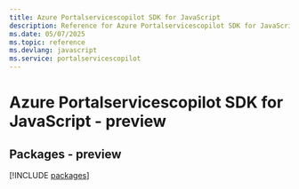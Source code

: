 ```yaml
---
title: Azure Portalservicescopilot SDK for JavaScript
description: Reference for Azure Portalservicescopilot SDK for JavaScript
ms.date: 05/07/2025
ms.topic: reference
ms.devlang: javascript
ms.service: portalservicescopilot
---
```

# Azure Portalservicescopilot SDK for JavaScript - preview
## Packages - preview
[!INCLUDE [packages](portalservicescopilot-index.md)]